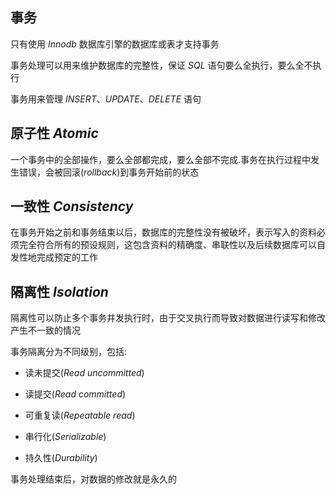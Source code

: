 <!--
 * @Description: 
 * @Version: 1.0
 * @Author: DaLao
 * @Email: dalao_li@163.com
 * @Date: 2021-01-16 17:59:35
 * @LastEditors: DaLao
 * @LastEditTime: 2021-11-10 21:22:54
-->

## 事务

只有使用 $Innodb$ 数据库引擎的数据库或表才支持事务
  
事务处理可以用来维护数据库的完整性，保证 $SQL$ 语句要么全执行，要么全不执行
  
事务用来管理 $INSERT$、$UPDATE$、$DELETE$ 语句


## 原子性 $Atomic$

一个事务中的全部操作，要么全部都完成，要么全部不完成.事务在执行过程中发生错误，会被回滚($rollback$)到事务开始前的状态

## 一致性 $Consistency$

在事务开始之前和事务结束以后，数据库的完整性没有被破坏，表示写入的资料必须完全符合所有的预设规则，这包含资料的精确度、串联性以及后续数据库可以自发性地完成预定的工作

## 隔离性 $Isolation$

隔离性可以防止多个事务并发执行时，由于交叉执行而导致对数据进行读写和修改产生不一致的情况

事务隔离分为不同级别，包括:

- 读未提交($Read$ $uncommitted$)
  
- 读提交($Read$ $committed$)
  
- 可重复读($Repeatable$ $read$)
  
- 串行化($Serializable$)

- 持久性($Durability$)

事务处理结束后，对数据的修改就是永久的


